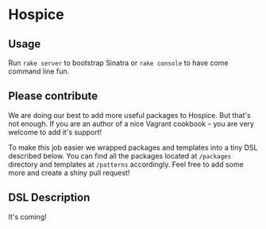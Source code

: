 # Hospice

## Usage

Run `rake server` to bootstrap Sinatra or `rake console` to have come command line fun.

## Please contribute

We are doing our best to add more useful packages to Hospice. But that's not enough. If you are an author of a nice Vagrant cookbook – you are very welcome to add it's support!

To make this job easier we wrapped packages and templates into a tiny DSL described below. You can find all the packages located at `/packages` directory and templates at `/patterns` accordingly. Feel free to add some more and create a shiny pull request!

## DSL Description

It's coming!